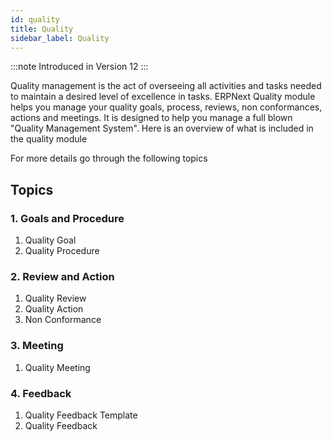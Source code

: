 ```yaml
---
id: quality
title: Quality
sidebar_label: Quality
---
```


:::note
Introduced in Version 12
:::

Quality management is the act of overseeing all activities and tasks needed to maintain a desired level of excellence in tasks. ERPNext Quality module helps you manage your quality goals, process, reviews, non conformances, actions and meetings. It is designed to help you manage a full blown "Quality Management System". Here is an overview of what is included in the quality module

For more details go through the following topics

## Topics

### 1. Goals and Procedure

1. Quality Goal
1. Quality Procedure

### 2. Review and Action

1. Quality Review
1. Quality Action
1. Non Conformance

### 3. Meeting

1. Quality Meeting

### 4. Feedback

1. Quality Feedback Template
1. Quality Feedback
